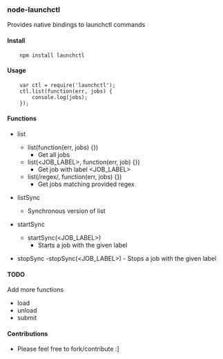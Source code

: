 ### node-launchctl

Provides native bindings to launchctl commands

#### Install

		npm install launchctl

#### Usage

		var ctl = require('launchctl');
		ctl.list(function(err, jobs) {
			console.log(jobs);
		});

#### Functions

- list
	- list(function(err, jobs) {})
		- Get all jobs
	- list(<JOB_LABEL>, function(err, job) {})
		- Get job with label <JOB_LABEL>
	- list(/regex/, function(err, jobs) {})
		- Get jobs matching provided regex

- listSync
	- Synchronous version of list

- startSync
	- startSync(<JOB_LABEL>)
		- Starts a job with the given label

- stopSync
	-stopSync(<JOB_LABEL>)
		- Stops a job with the given label

#### TODO

Add more functions
- load
- unload
- submit

#### Contributions
- Please feel free to fork/contribute :]

 


